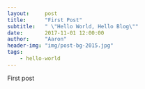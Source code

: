 ```yaml
---
layout:     post
title:      "First Post"
subtitle:   " \"Hello World, Hello Blog\""
date:       2017-11-01 12:00:00
author:     "Aaron"
header-img: "img/post-bg-2015.jpg"
tags:
    - hello-world
---
```

First post
